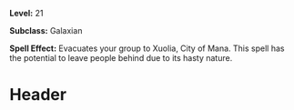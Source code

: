 <!-- TITLE: Spell: Evacuate: Xuolia -->
<!-- SUBTITLE:  -->

**Level:** 21

**Subclass:** Galaxian

**Spell Effect:** Evacuates your group to Xuolia, City of Mana.  This spell has the potential to leave people behind due to its hasty nature.

# Header